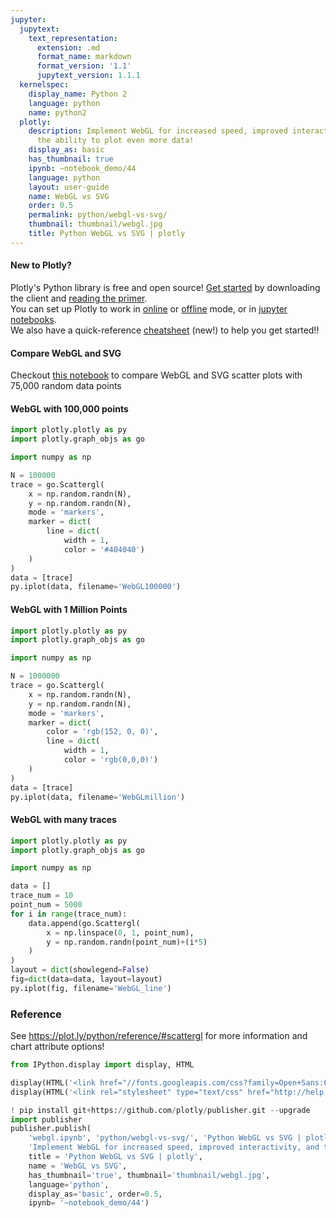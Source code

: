 ```yaml
---
jupyter:
  jupytext:
    text_representation:
      extension: .md
      format_name: markdown
      format_version: '1.1'
      jupytext_version: 1.1.1
  kernelspec:
    display_name: Python 2
    language: python
    name: python2
  plotly:
    description: Implement WebGL for increased speed, improved interactivity, and
      the ability to plot even more data!
    display_as: basic
    has_thumbnail: true
    ipynb: ~notebook_demo/44
    language: python
    layout: user-guide
    name: WebGL vs SVG
    order: 0.5
    permalink: python/webgl-vs-svg/
    thumbnail: thumbnail/webgl.jpg
    title: Python WebGL vs SVG | plotly
---
```


<!-- #region {"deletable": true, "editable": true} -->
#### New to Plotly?
Plotly's Python library is free and open source! [Get started](https://plot.ly/python/getting-started/) by downloading the client and [reading the primer](https://plot.ly/python/getting-started/).
<br>You can set up Plotly to work in [online](https://plot.ly/python/getting-started/#initialization-for-online-plotting) or [offline](https://plot.ly/python/getting-started/#initialization-for-offline-plotting) mode, or in [jupyter notebooks](https://plot.ly/python/getting-started/#start-plotting-online).
<br>We also have a quick-reference [cheatsheet](https://images.plot.ly/plotly-documentation/images/python_cheat_sheet.pdf) (new!) to help you get started!!
<!-- #endregion -->

<!-- #region {"deletable": true, "editable": true} -->
#### Compare WebGL and SVG
Checkout [this notebook](https://plot.ly/python/compare-webgl-svg) to compare WebGL and SVG scatter plots with 75,000 random data points
<!-- #endregion -->

<!-- #region {"deletable": true, "editable": true} -->
#### WebGL with 100,000  points
<!-- #endregion -->

```python deletable=true editable=true
import plotly.plotly as py
import plotly.graph_objs as go

import numpy as np

N = 100000
trace = go.Scattergl(
    x = np.random.randn(N),
    y = np.random.randn(N),
    mode = 'markers',
    marker = dict(
        line = dict(
            width = 1, 
            color = '#404040')
    )
)
data = [trace]
py.iplot(data, filename='WebGL100000')
```

<!-- #region {"deletable": true, "editable": true} -->
#### WebGL with 1 Million Points
<!-- #endregion -->

```python deletable=true editable=true
import plotly.plotly as py
import plotly.graph_objs as go

import numpy as np

N = 1000000
trace = go.Scattergl(
    x = np.random.randn(N),
    y = np.random.randn(N),
    mode = 'markers',
    marker = dict(
        color = 'rgb(152, 0, 0)',
        line = dict(
            width = 1,
            color = 'rgb(0,0,0)')
    )
)
data = [trace]
py.iplot(data, filename='WebGLmillion')
```

<!-- #region {"deletable": true, "editable": true} -->
#### WebGL with many traces
<!-- #endregion -->

```python deletable=true editable=true
import plotly.plotly as py
import plotly.graph_objs as go

import numpy as np

data = []
trace_num = 10
point_num = 5000
for i in range(trace_num):
    data.append(go.Scattergl(
        x = np.linspace(0, 1, point_num),
        y = np.random.randn(point_num)+(i*5)
    )
)
layout = dict(showlegend=False)
fig=dict(data=data, layout=layout)
py.iplot(fig, filename='WebGL_line')
```

<!-- #region {"deletable": true, "editable": true} -->
### Reference
<!-- #endregion -->

<!-- #region {"deletable": true, "editable": true} -->
See https://plot.ly/python/reference/#scattergl for more information and chart attribute options!
<!-- #endregion -->

```python deletable=true editable=true
from IPython.display import display, HTML

display(HTML('<link href="//fonts.googleapis.com/css?family=Open+Sans:600,400,300,200|Inconsolata|Ubuntu+Mono:400,700" rel="stylesheet" type="text/css" />'))
display(HTML('<link rel="stylesheet" type="text/css" href="http://help.plot.ly/documentation/all_static/css/ipython-notebook-custom.css">'))

! pip install git+https://github.com/plotly/publisher.git --upgrade
import publisher
publisher.publish(
    'webgl.ipynb', 'python/webgl-vs-svg/', 'Python WebGL vs SVG | plotly',
    'Implement WebGL for increased speed, improved interactivity, and the ability to plot even more data!',
    title = 'Python WebGL vs SVG | plotly',
    name = 'WebGL vs SVG',
    has_thumbnail='true', thumbnail='thumbnail/webgl.jpg', 
    language='python', 
    display_as='basic', order=0.5,
    ipynb= '~notebook_demo/44')
```

```python deletable=true editable=true

```